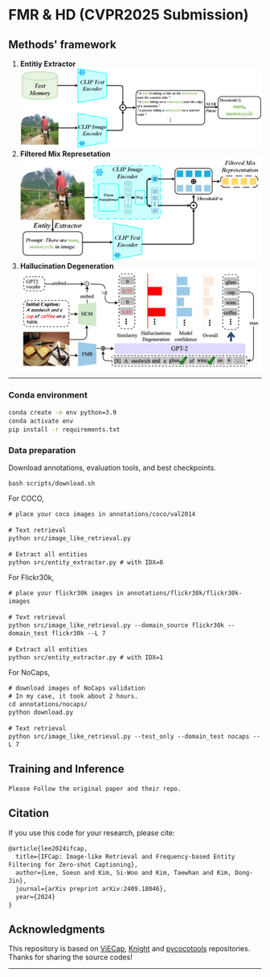 # FMR & HD (CVPR2025 Submission)

## Methods' framework
1. **Entitiy Extractor**
![图片1](img/fram1.png)
2. **Filtered Mix Represetation**
![图片2](img/fram2.png)
1. **Hallucination Degeneration**
![图片3](img/fram3.png)
---

### Conda environment
```bash
conda create -n env python=3.9
conda activate env
pip install -r requirements.txt
```

### Data preparation
Download annotations, evaluation tools, and best checkpoints.
```
bash scripts/download.sh
```

For COCO,
```
# place your coco images in annotations/coco/val2014

# Text retrieval
python src/image_like_retrieval.py

# Extract all entities
python src/entity_extractor.py # with IDX=0
```

For Flickr30k,
```
# place your flickr30k images in annotations/flickr30k/flickr30k-images

# Text retrieval
python src/image_like_retrieval.py --domain_source flickr30k --domain_test flickr30k --L 7

# Extract all entities
python src/entity_extractor.py # with IDX=1
```

For NoCaps,
```
# download images of NoCaps validation
# In my case, it took about 2 hours.
cd annotations/nocaps/
python download.py 

# Text retrieval
python src/image_like_retrieval.py --test_only --domain_test nocaps --L 7
```

## Training and Inference

```
Please Follow the original paper and their repo.
```

## Citation
If you use this code for your research, please cite:
```
@article{lee2024ifcap,
  title={IFCap: Image-like Retrieval and Frequency-based Entity Filtering for Zero-shot Captioning},
  author={Lee, Soeun and Kim, Si-Woo and Kim, Taewhan and Kim, Dong-Jin},
  journal={arXiv preprint arXiv:2409.18046},
  year={2024}
}
```

## Acknowledgments

This repository is based on [ViECap](https://github.com/FeiElysia/ViECap), [Knight](https://github.com/junyangwang0410/Knight) and [pycocotools](https://github.com/sks3i/pycocoevalcap) repositories. Thanks for sharing the source codes!

***
